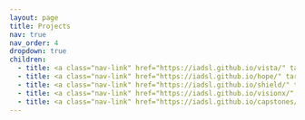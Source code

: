 ```yaml
---
layout: page
title: Projects
nav: true
nav_order: 4
dropdown: true
children:
  - title: <a class="nav-link" href="https://iadsl.github.io/vista/" target="_blank">VISTA</a>
  - title: <a class="nav-link" href="https://iadsl.github.io/hope/" target="_blank">HOPE</a>
  - title: <a class="nav-link" href="https://iadsl.github.io/shield/" target="_blank">SHIELD</a>
  - title: <a class="nav-link" href="https://iadsl.github.io/visionx/" target="_blank">VISIONX</a>
  - title: <a class="nav-link" href="https://iadsl.github.io/capstones/" target="_blank">Students' Projects</a>
---
```

